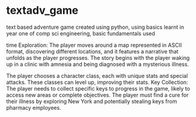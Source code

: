 # textadv_game
text based adventure game created using python, using basics learnt in year one of comp sci engineering, basic fundamentals used 

time Exploration: The player moves around a map represented in ASCII format, discovering different locations, and it features a narrative that unfolds as the player progresses. The story begins with the player waking up in a clinic with amnesia and being diagnosed with a mysterious illness.

The player chooses a character class, each with unique stats and special attacks. These classes can level up, improving their stats.
Key Collection: The player needs to collect specific keys to progress in the game, likely to access new areas or complete objectives. The player must find a cure for their illness by exploring New York and potentially stealing keys from pharmacy employees.
